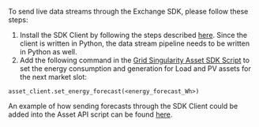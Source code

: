 To send live data streams through the Exchange SDK, please follow these steps:

1. Install the SDK Client by following the steps described [here](configure-trading-strategies-walkthrough.md). Since the client is written in Python, the data stream pipeline needs to be written in Python as well.
2. Add the following command in the [Grid Singularity Asset SDK Script](https://github.com/gridsingularity/gsy-e-sdk/blob/master/gsy_e_sdk/setups/asset_api_template.py) to set the energy consumption and generation for Load and PV assets for the next market slot:

```
asset_client.set_energy_forecast(<energy_forecast_Wh>)
```

An example of how sending forecasts through the SDK Client could be added into the Asset API script can be found [here](https://github.com/gridsingularity/gsy-e-sdk/blob/master/gsy_e_sdk/setups/test_sending_energy_forecast.py).
